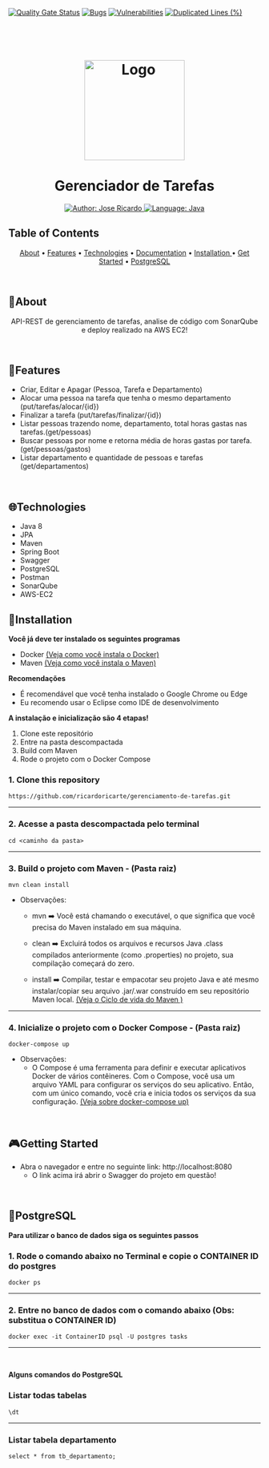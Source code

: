 [![Quality Gate Status](https://sonarcloud.io/api/project_badges/measure?project=GerenciadorDeTarefas&metric=alert_status)](https://sonarcloud.io/summary/new_code?id=GerenciadorDeTarefas)
[![Bugs](https://sonarcloud.io/api/project_badges/measure?project=GerenciadorDeTarefas&metric=bugs)](https://sonarcloud.io/summary/new_code?id=GerenciadorDeTarefas)
[![Vulnerabilities](https://sonarcloud.io/api/project_badges/measure?project=GerenciadorDeTarefas&metric=vulnerabilities)](https://sonarcloud.io/summary/new_code?id=GerenciadorDeTarefas)
[![Duplicated Lines (%)](https://sonarcloud.io/api/project_badges/measure?project=GerenciadorDeTarefas&metric=duplicated_lines_density)](https://sonarcloud.io/summary/new_code?id=GerenciadorDeTarefas)

<br><br>

<h1 align="center">
	<img src="https://i.imgur.com/USFFl6m.png"  alt="Logo"  width="200"><br><br>
    Gerenciador de Tarefas
</h1>

<div>
    <p align="center">
    <a href="https://https://www.linkedin.com/in/jose-ricardo-082837191/" target="_blank">
        <img src="https://img.shields.io/static/v1?label=Author&message=Jose Ricardo&color=00ba6d&style=for-the-badge&logo=LinkedIn" alt="Author: Jose Ricardo">
    </a>
    <a href="#">
		<img  src="https://img.shields.io/static/v1?label=Language&message=Java&color=red&style=for-the-badge&logo=Java"  alt="Language: Java">
	</a>
    </p>
</div>

## Table of Contents

<p align="center">
 <a href="#about">About</a> •
 <a href="#features">Features</a> •
 <a href="#technologies">Technologies</a> • 
 <a href="#documentation">Documentation</a> •
 <a href="#installation ">Installation </a> •
 <a href="#getting-started">Get Started</a> •
 <a href="#postgresql">PostgreSQL</a>
 
</p>

<br>

## 📌About

<div>
    <p align="center">
    API-REST de gerenciamento de tarefas, analise de código com SonarQube e deploy realizado na AWS EC2!
    </p>
</div>

<br>

## 🚀Features

- Criar, Editar e Apagar (Pessoa, Tarefa e Departamento)
- Alocar uma pessoa na tarefa que tenha o mesmo departamento (put/tarefas/alocar/{id})
- Finalizar a tarefa (put/tarefas/finalizar/{id})
- Listar pessoas trazendo nome, departamento, total horas gastas nas tarefas.(get/pessoas)
- Buscar pessoas por nome e retorna média de horas gastas por tarefa. (get/pessoas/gastos)
- Listar departamento e quantidade de pessoas e tarefas (get/departamentos)

<br>

## 🌐Technologies

- Java 8
- JPA
- Maven
- Spring Boot
- Swagger
- PostgreSQL
- Postman
- SonarQube
- AWS-EC2


## 📕Installation
**Você já deve ter instalado os seguintes programas**
- Docker <a href="https://docs.docker.com/get-docker/">(Veja como você instala o Docker)</a>
- Maven <a href="https://maven.apache.org/install.html">(Veja como você instala o Maven)</a>

**Recomendações**
- É recomendável que você tenha instalado o Google Chrome ou Edge
- Eu recomendo usar o Eclipse como IDE de desenvolvimento

**A instalação e inicialização são 4 etapas!**
1. Clone este repositório
2. Entre na pasta descompactada
3. Build com Maven
4. Rode o projeto com o Docker Compose

### 1. Clone this repository
```
https://github.com/ricardoricarte/gerenciamento-de-tarefas.git
```
---

### 2. Acesse a pasta descompactada pelo terminal
```
cd <caminho da pasta>
```
---

### 3. Build o projeto com Maven - (Pasta raiz)
```
mvn clean install
```
- Observações:
    - mvn ➡️ Você está chamando o executável, o que significa que você precisa do Maven instalado em sua máquina.

    - clean ➡️ Excluirá todos os arquivos e recursos Java .class compilados anteriormente (como .properties) no projeto, sua compilação começará do zero.

    - install ➡️ Compilar, testar e empacotar seu projeto Java e até mesmo instalar/copiar seu arquivo .jar/.war construído em seu repositório Maven local. <a href="https://maven.apache.org/guides/introduction/introduction-to-the-lifecycle.html"> (Veja o Ciclo de vida do Maven )</a>

---

### 4. Inicialize o projeto com o Docker Compose - (Pasta raiz)
```
docker-compose up
```
- Observações:
    - O Compose é uma ferramenta para definir e executar aplicativos Docker de vários contêineres. Com o Compose, você usa um arquivo YAML para configurar os serviços do seu aplicativo. Então, com um único comando, você cria e inicia todos os serviços da sua configuração. <a href="https://docs.docker.com/compose/reference/up/">(Veja sobre docker-compose up)</a> 



<br>

## 🎮Getting Started
- Abra o navegador e entre no seguinte link: http://localhost:8080
    - O link acima irá abrir o Swagger do projeto em questão!

<br>

## 📁PostgreSQL
**Para utilizar o banco de dados siga os seguintes passos**

### 1. Rode o comando abaixo no Terminal e copie o CONTAINER ID do postgres
```
docker ps
```
---
### 2. Entre no banco de dados com o comando abaixo (Obs: substitua o CONTAINER ID)
```
docker exec -it ContainerID psql -U postgres tasks
```
---
<br>

**Alguns comandos do PostgreSQL**
### Listar todas tabelas
```
\dt
```
---
### Listar tabela departamento
```
select * from tb_departamento;
```
